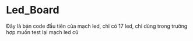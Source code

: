 # Led_Board
Đây là bản code đầu tiên của mạch led, chỉ có 17 led, chỉ dùng trong trường hợp muốn test lại mạch led cũ
